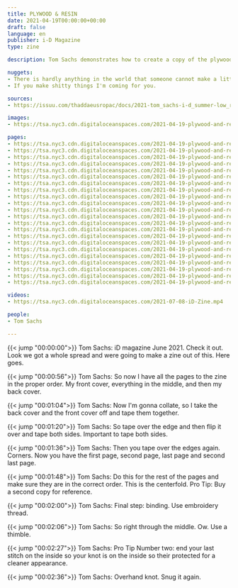 ```yaml
---
title: PLYWOOD & RESIN
date: 2021-04-19T00:00:00+00:00
draft: false
language: en
publisher: i-D Magazine
type: zine

description: Tom Sachs demonstrates how to create a copy of the plywood and resin zine.

nuggets:
- There is hardly anything in the world that someone cannot make a little worse and sell a little cheaper.
- If you make shitty things I'm coming for you.

sources:
- https://issuu.com/thaddaeusropac/docs/2021-tom_sachs-i-d_summer-low_res

images:
- https://tsa.nyc3.cdn.digitaloceanspaces.com/2021-04-19-plywood-and-resin-p1.webp

pages:
- https://tsa.nyc3.cdn.digitaloceanspaces.com/2021-04-19-plywood-and-resin-p1.webp
- https://tsa.nyc3.cdn.digitaloceanspaces.com/2021-04-19-plywood-and-resin-p2.webp
- https://tsa.nyc3.cdn.digitaloceanspaces.com/2021-04-19-plywood-and-resin-p3.webp
- https://tsa.nyc3.cdn.digitaloceanspaces.com/2021-04-19-plywood-and-resin-p4.webp
- https://tsa.nyc3.cdn.digitaloceanspaces.com/2021-04-19-plywood-and-resin-p5.webp
- https://tsa.nyc3.cdn.digitaloceanspaces.com/2021-04-19-plywood-and-resin-p6.webp
- https://tsa.nyc3.cdn.digitaloceanspaces.com/2021-04-19-plywood-and-resin-p7.webp
- https://tsa.nyc3.cdn.digitaloceanspaces.com/2021-04-19-plywood-and-resin-p8.webp
- https://tsa.nyc3.cdn.digitaloceanspaces.com/2021-04-19-plywood-and-resin-p9.webp
- https://tsa.nyc3.cdn.digitaloceanspaces.com/2021-04-19-plywood-and-resin-p10.webp
- https://tsa.nyc3.cdn.digitaloceanspaces.com/2021-04-19-plywood-and-resin-p11.webp
- https://tsa.nyc3.cdn.digitaloceanspaces.com/2021-04-19-plywood-and-resin-p12.webp
- https://tsa.nyc3.cdn.digitaloceanspaces.com/2021-04-19-plywood-and-resin-p13.webp
- https://tsa.nyc3.cdn.digitaloceanspaces.com/2021-04-19-plywood-and-resin-p14.webp
- https://tsa.nyc3.cdn.digitaloceanspaces.com/2021-04-19-plywood-and-resin-p15.webp
- https://tsa.nyc3.cdn.digitaloceanspaces.com/2021-04-19-plywood-and-resin-p16.webp
- https://tsa.nyc3.cdn.digitaloceanspaces.com/2021-04-19-plywood-and-resin-p17.webp
- https://tsa.nyc3.cdn.digitaloceanspaces.com/2021-04-19-plywood-and-resin-p18.webp
- https://tsa.nyc3.cdn.digitaloceanspaces.com/2021-04-19-plywood-and-resin-p19.webp
- https://tsa.nyc3.cdn.digitaloceanspaces.com/2021-04-19-plywood-and-resin-p20.webp
- https://tsa.nyc3.cdn.digitaloceanspaces.com/2021-04-19-plywood-and-resin-p21.webp
- https://tsa.nyc3.cdn.digitaloceanspaces.com/2021-04-19-plywood-and-resin-p22.webp

videos:
- https://tsa.nyc3.cdn.digitaloceanspaces.com/2021-07-08-iD-Zine.mp4

people:
- Tom Sachs

---
```


{{< jump "00:00:00">}} Tom Sachs: iD magazine June 2021. Check it out. Look we got a whole spread and were going to make a zine out of this. Here goes.

{{< jump "00:00:56">}} Tom Sachs: So now I have all the pages to the zine in the proper order. My front cover, everything in the middle, and then my back cover.

{{< jump "00:01:04">}} Tom Sachs: Now I'm gonna collate, so I take the back cover and the front cover off and tape them together.

{{< jump "00:01:20">}} Tom Sachs: So tape over the edge and then flip it over and tape both sides. Important to tape both sides.

{{< jump "00:01:36">}} Tom Sachs: Then you tape over the edges again. Corners. Now you have the first page, second page, last page and second last page.

{{< jump "00:01:48">}} Tom Sachs: Do this for the rest of the pages and make sure they are in the correct order. This is the centerfold. Pro Tip: Buy a second copy for reference.

{{< jump "00:02:00">}} Tom Sachs: Final step: binding. Use embroidery thread.

{{< jump "00:02:06">}} Tom Sachs: So right through the middle. Ow. Use a thimble.

{{< jump "00:02:27">}} Tom Sachs: Pro Tip Number two: end your last stitch on the inside so your knot is on the inside so their protected for a cleaner appearance.

{{< jump "00:02:36">}} Tom Sachs: Overhand knot. Snug it again.




